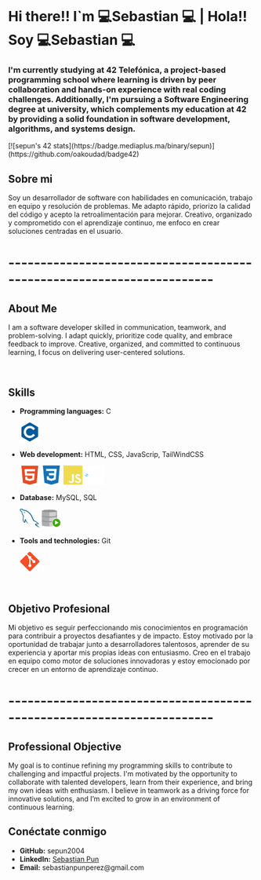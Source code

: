 
<p><img style="display: block; margin-left: auto; margin-right: auto; height: 400px; object-fit: cover;" src="https://media.giphy.com/media/v1.Y2lkPTc5MGI3NjExZ2thbGZ3YnJ1am1vMXBnZzJzOWdqb2VnOGR3enYxdGswcjRoMzRlMCZlcD12MV9naWZzX3NlYXJjaCZjdD1n/26tn33aiTi1jkl6H6/giphy.gif" alt="" /></p>

# Hi there!! I`m 💻Sebastian 💻 | Hola!!  Soy  💻Sebastian 💻

<h3>I'm currently studying at 42 Telefónica, a project-based programming school where learning is driven by peer collaboration and hands-on experience with real coding challenges. Additionally, I'm pursuing a Software Engineering degree at university, which complements my education at 42 by providing a solid foundation in software development, algorithms, and systems design.</h3>
[![sepun's 42 stats](https://badge.mediaplus.ma/binary/sepun)](https://github.com/oakoudad/badge42)


<h2>Sobre mi</h2>
<P>Soy un desarrollador de software con habilidades en comunicación, trabajo en equipo y resolución de problemas. Me adapto rápido, priorizo la calidad del código y acepto la retroalimentación para mejorar. Creativo, organizado y comprometido con el aprendizaje continuo, me enfoco en crear soluciones centradas en el usuario.</P>
<h1>----------------------------------------------------------------------</h1>
<h2>About Me</h2>
<p>I am a software developer skilled in communication, teamwork, and problem-solving. I adapt quickly, prioritize code quality, and embrace feedback to improve. Creative, organized, and committed to continuous learning, I focus on delivering user-centered solutions.</p>
<br>
<h2>Skills</h2>
<ul>
<li><strong>Programming languages:</strong> C
<p>
  <img src="https://github.com/devicons/devicon/blob/master/icons/c/c-plain.svg" alt="" width="40" height="40" />
  
</p>
</li>
<li><strong>Web development:</strong> HTML, CSS, JavaScrip, TailWindCSS
  <p>
    <img src="https://github.com/devicons/devicon/blob/master/icons/html5/html5-plain.svg" alt="" width="40" height="40" />
    <img src="https://github.com/devicons/devicon/blob/master/icons/css3/css3-plain.svg" alt="" width="40" height="40" />
    <img src="https://github.com/devicons/devicon/blob/master/icons/javascript/javascript-plain.svg" alt="" width="40" height="40"/>
    <img src="https://github.com/devicons/devicon/blob/master/icons/tailwindcss/tailwindcss-original-wordmark.svg" alt="" width="40" height="40"/>
  </p>
  </li>
<li><strong>Database:</strong> MySQL, SQL
  <p>
    <img src="https://github.com/devicons/devicon/blob/master/icons/mysql/mysql-original.svg" alt="" width="40" height="40" />
    <img src="https://github.com/devicons/devicon/blob/master/icons/sqldeveloper/sqldeveloper-original.svg" alt="" width="40" height="40"   />
  </p>
</li>
<li><strong>Tools and technologies:</strong> Git
  <p>
  <img src="https://github.com/devicons/devicon/blob/master/icons/git/git-plain.svg" alt="" width="40" height="40" />
  </p>
</li>
</ul>
<br>

<h2>Objetivo Profesional</h2>
<p>Mi objetivo es seguir perfeccionando mis conocimientos en programación para contribuir a proyectos desafiantes y de impacto. Estoy motivado por la oportunidad de trabajar junto a desarrolladores talentosos, aprender de su experiencia y aportar mis propias ideas con entusiasmo. Creo en el trabajo en equipo como motor de soluciones innovadoras y estoy emocionado por crecer en un entorno de aprendizaje continuo.</p>

<h1>----------------------------------------------------------------------</h1>

<h2>Professional Objective</h2>
<p>My goal is to continue refining my programming skills to contribute to challenging and impactful projects. I'm motivated by the opportunity to collaborate with talented developers, learn from their experience, and bring my own ideas with enthusiasm. I believe in teamwork as a driving force for innovative solutions, and I’m excited to grow in an environment of continuous learning.
</p>

<h2>Con&eacute;ctate conmigo</h2>
<ul>
<li><strong>GitHub:</strong> sepun2004</li>
<li><strong>LinkedIn:</strong> <a href="https://www.linkedin.com/in/sebasti%C3%A1n-pun-6009ab285/">Sebastian Pun</a></li>
<li><strong>Email:</strong> sebastianpunperez@gmail.com</li>
</ul>

